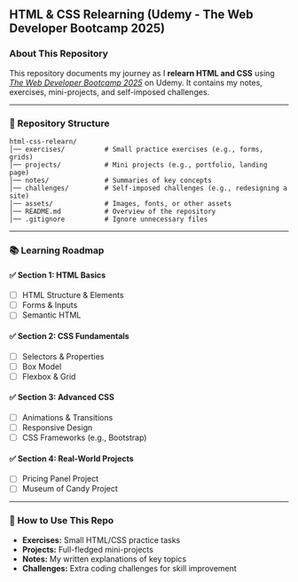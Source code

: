## **HTML & CSS Relearning (Udemy - The Web Developer Bootcamp 2025)**  

### **About This Repository**  
This repository documents my journey as I **relearn HTML and CSS** using [*The Web Developer Bootcamp 2025*](https://www.udemy.com/course/the-web-developer-bootcamp/) on Udemy. It contains my notes, exercises, mini-projects, and self-imposed challenges.  

---

### **📁 Repository Structure**  
```
html-css-relearn/
│── exercises/          # Small practice exercises (e.g., forms, grids)
│── projects/           # Mini projects (e.g., portfolio, landing page)
│── notes/              # Summaries of key concepts
│── challenges/         # Self-imposed challenges (e.g., redesigning a site)
│── assets/             # Images, fonts, or other assets
│── README.md           # Overview of the repository
│── .gitignore          # Ignore unnecessary files
```

---

### **📚 Learning Roadmap**  

#### ✅ **Section 1: HTML Basics**  
- [ ] HTML Structure & Elements  
- [ ] Forms & Inputs  
- [ ] Semantic HTML  

#### ✅ **Section 2: CSS Fundamentals**  
- [ ] Selectors & Properties  
- [ ] Box Model  
- [ ] Flexbox & Grid  

#### ✅ **Section 3: Advanced CSS**  
- [ ] Animations & Transitions  
- [ ] Responsive Design  
- [ ] CSS Frameworks (e.g., Bootstrap)  

#### ✅ **Section 4: Real-World Projects**  
- [ ] Pricing Panel Project
- [ ] Museum of Candy Project

---

### **📌 How to Use This Repo**  
- **Exercises:** Small HTML/CSS practice tasks  
- **Projects:** Full-fledged mini-projects  
- **Notes:** My written explanations of key topics  
- **Challenges:** Extra coding challenges for skill improvement  
